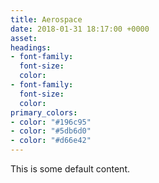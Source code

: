 ```yaml
---
title: Aerospace
date: 2018-01-31 18:17:00 +0000
asset: 
headings:
- font-family: 
  font-size: 
  color: 
- font-family: 
  font-size: 
  color: 
primary_colors:
- color: "#196c95"
- color: "#5db6d0"
- color: "#d66e42"
---
```


This is some default content.
